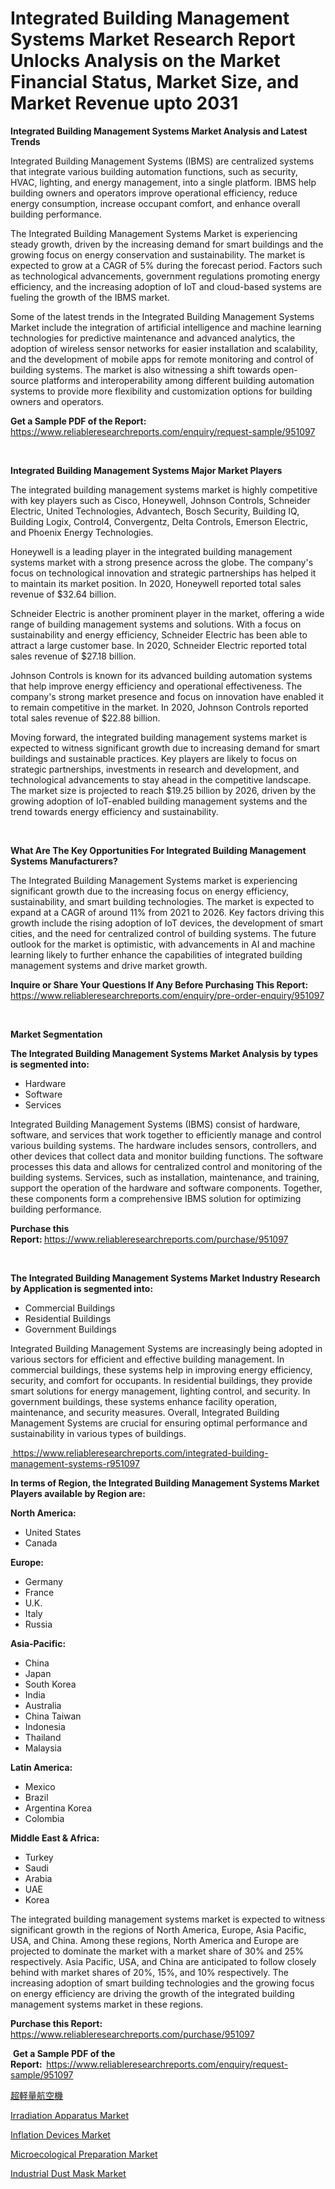 <p><h1>Integrated Building Management Systems Market Research Report Unlocks Analysis on the Market Financial Status, Market Size, and Market Revenue upto 2031</h1></p><p><strong>Integrated Building Management Systems Market Analysis and Latest Trends</strong></p>
<p><p>Integrated Building Management Systems (IBMS) are centralized systems that integrate various building automation functions, such as security, HVAC, lighting, and energy management, into a single platform. IBMS help building owners and operators improve operational efficiency, reduce energy consumption, increase occupant comfort, and enhance overall building performance.</p><p>The Integrated Building Management Systems Market is experiencing steady growth, driven by the increasing demand for smart buildings and the growing focus on energy conservation and sustainability. The market is expected to grow at a CAGR of 5% during the forecast period. Factors such as technological advancements, government regulations promoting energy efficiency, and the increasing adoption of IoT and cloud-based systems are fueling the growth of the IBMS market.</p><p>Some of the latest trends in the Integrated Building Management Systems Market include the integration of artificial intelligence and machine learning technologies for predictive maintenance and advanced analytics, the adoption of wireless sensor networks for easier installation and scalability, and the development of mobile apps for remote monitoring and control of building systems. The market is also witnessing a shift towards open-source platforms and interoperability among different building automation systems to provide more flexibility and customization options for building owners and operators.</p></p>
<p><strong>Get a Sample PDF of the Report:&nbsp;</strong> <a href="https://www.reliableresearchreports.com/enquiry/request-sample/951097">https://www.reliableresearchreports.com/enquiry/request-sample/951097</a></p>
<p>&nbsp;</p>
<p><strong>Integrated Building Management Systems Major Market Players</strong></p>
<p><p>The integrated building management systems market is highly competitive with key players such as Cisco, Honeywell, Johnson Controls, Schneider Electric, United Technologies, Advantech, Bosch Security, Building IQ, Building Logix, Control4, Convergentz, Delta Controls, Emerson Electric, and Phoenix Energy Technologies.</p><p>Honeywell is a leading player in the integrated building management systems market with a strong presence across the globe. The company's focus on technological innovation and strategic partnerships has helped it to maintain its market position. In 2020, Honeywell reported total sales revenue of $32.64 billion.</p><p>Schneider Electric is another prominent player in the market, offering a wide range of building management systems and solutions. With a focus on sustainability and energy efficiency, Schneider Electric has been able to attract a large customer base. In 2020, Schneider Electric reported total sales revenue of $27.18 billion.</p><p>Johnson Controls is known for its advanced building automation systems that help improve energy efficiency and operational effectiveness. The company's strong market presence and focus on innovation have enabled it to remain competitive in the market. In 2020, Johnson Controls reported total sales revenue of $22.88 billion.</p><p>Moving forward, the integrated building management systems market is expected to witness significant growth due to increasing demand for smart buildings and sustainable practices. Key players are likely to focus on strategic partnerships, investments in research and development, and technological advancements to stay ahead in the competitive landscape. The market size is projected to reach $19.25 billion by 2026, driven by the growing adoption of IoT-enabled building management systems and the trend towards energy efficiency and sustainability.</p></p>
<p>&nbsp;</p>
<p><strong>What Are The Key Opportunities For Integrated Building Management Systems Manufacturers?</strong></p>
<p><p>The Integrated Building Management Systems market is experiencing significant growth due to the increasing focus on energy efficiency, sustainability, and smart building technologies. The market is expected to expand at a CAGR of around 11% from 2021 to 2026. Key factors driving this growth include the rising adoption of IoT devices, the development of smart cities, and the need for centralized control of building systems. The future outlook for the market is optimistic, with advancements in AI and machine learning likely to further enhance the capabilities of integrated building management systems and drive market growth.</p></p>
<p><strong>Inquire or Share Your Questions If Any Before Purchasing This Report:</strong> <a href="https://www.reliableresearchreports.com/enquiry/pre-order-enquiry/951097">https://www.reliableresearchreports.com/enquiry/pre-order-enquiry/951097</a></p>
<p>&nbsp;</p>
<p><strong>Market Segmentation</strong></p>
<p><strong>The Integrated Building Management Systems Market Analysis by types is segmented into:</strong></p>
<p><ul><li>Hardware</li><li>Software</li><li>Services</li></ul></p>
<p><p>Integrated Building Management Systems (IBMS) consist of hardware, software, and services that work together to efficiently manage and control various building systems. The hardware includes sensors, controllers, and other devices that collect data and monitor building functions. The software processes this data and allows for centralized control and monitoring of the building systems. Services, such as installation, maintenance, and training, support the operation of the hardware and software components. Together, these components form a comprehensive IBMS solution for optimizing building performance.</p></p>
<p><strong>Purchase this Report:&nbsp;</strong><a href="https://www.reliableresearchreports.com/purchase/951097">https://www.reliableresearchreports.com/purchase/951097</a></p>
<p>&nbsp;</p>
<p><strong>The Integrated Building Management Systems Market Industry Research by Application is segmented into:</strong></p>
<p><ul><li>Commercial Buildings</li><li>Residential Buildings</li><li>Government Buildings</li></ul></p>
<p><p>Integrated Building Management Systems are increasingly being adopted in various sectors for efficient and effective building management. In commercial buildings, these systems help in improving energy efficiency, security, and comfort for occupants. In residential buildings, they provide smart solutions for energy management, lighting control, and security. In government buildings, these systems enhance facility operation, maintenance, and security measures. Overall, Integrated Building Management Systems are crucial for ensuring optimal performance and sustainability in various types of buildings.</p></p>
<p><a href="https://www.reliableresearchreports.com/integrated-building-management-systems-r951097">&nbsp;https://www.reliableresearchreports.com/integrated-building-management-systems-r951097</a></p>
<p><strong>In terms of Region, the Integrated Building Management Systems Market Players available by Region are:</strong></p>
<p>
    <p> <strong> North America: </strong>
        <ul>
            <li>United States</li>
            <li>Canada</li>
        </ul>
        </p> 
    <p> <strong> Europe: </strong>
        <ul>
            <li>Germany</li>
            <li>France</li>
            <li>U.K.</li>
            <li>Italy</li>
            <li>Russia</li>
        </ul>
        </p> 
    <p> <strong> Asia-Pacific: </strong>
        <ul>
            <li>China</li>
            <li>Japan</li>
            <li>South Korea</li>
            <li>India</li>
            <li>Australia</li>
            <li>China Taiwan</li>
            <li>Indonesia</li>
            <li>Thailand</li>
            <li>Malaysia</li>
        </ul>
        </p> 
    <p> <strong> Latin America: </strong>
        <ul>
            <li>Mexico</li>
            <li>Brazil</li>
            <li>Argentina Korea</li>
            <li>Colombia</li>
        </ul>
        </p> 
    <p> <strong> Middle East & Africa: </strong>
        <ul>
            <li>Turkey</li>
            <li>Saudi</li>
            <li>Arabia</li>
            <li>UAE</li>
            <li>Korea</li>
        </ul>
    </p>
    </p>
<p><p>The integrated building management systems market is expected to witness significant growth in the regions of North America, Europe, Asia Pacific, USA, and China. Among these regions, North America and Europe are projected to dominate the market with a market share of 30% and 25% respectively. Asia Pacific, USA, and China are anticipated to follow closely behind with market shares of 20%, 15%, and 10% respectively. The increasing adoption of smart building technologies and the growing focus on energy efficiency are driving the growth of the integrated building management systems market in these regions.</p></p>
<p><strong>Purchase this Report: </strong><a href="https://www.reliableresearchreports.com/purchase/951097">https://www.reliableresearchreports.com/purchase/951097</a></p>
<p>&nbsp;<strong>Get a Sample PDF of the Report:&nbsp;&nbsp;</strong><a href="https://www.reliableresearchreports.com/enquiry/request-sample/951097">https://www.reliableresearchreports.com/enquiry/request-sample/951097</a></p>
<p><strong></strong></p>
<p><p><a href="https://github.com/RaeJenkins1952/Market-Research-Report-List-2/blob/main/2094069172516.md">超軽量航空機</a></p><p><a href="https://github.com/yoshih12/Market-Research-Report-List-4/blob/main/irradiation-apparatus-market.md">Irradiation Apparatus Market</a></p><p><a href="https://github.com/castoriffic/Market-Research-Report-List-5/blob/main/inflation-devices-market.md">Inflation Devices Market</a></p><p><a href="https://www.linkedin.com/pulse/microecological-preparation-market-size-amp-share-analysis-09dse">Microecological Preparation Market</a></p><p><a href="https://www.linkedin.com/pulse/exploring-industrial-dust-mask-market-dynamics-global-trends-o0rje">Industrial Dust Mask Market</a></p></p>